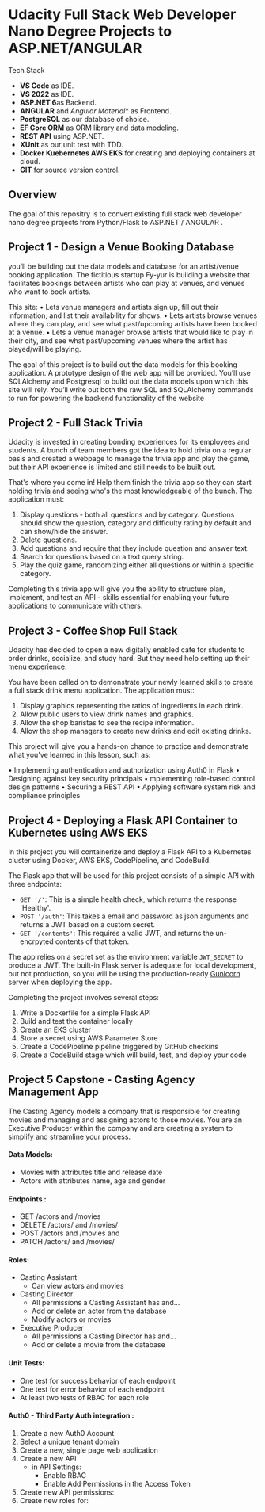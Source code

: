 
#  Udacity Full Stack Web Developer Nano Degree Projects to ASP.NET/ANGULAR

Tech Stack

* **VS Code** as IDE.
* **VS 2022** as IDE.
 * **ASP.NET 6**as Backend.
 * **ANGULAR** and *Angular Material** as Frontend.
 * **PostgreSQL** as our database of choice.
 * **EF Core ORM** as ORM library and data modeling.
 * **REST API** using ASP.NET.
 * **XUnit** as our unit test with TDD.
 * **Docker Kuebernetes AWS EKS** for creating and deploying containers at cloud.
 * **GIT** for source version control.

## Overview

The goal of this repositry is to convert existing full stack web developer nano degree projects from Python/Flask to ASP.NET / ANGULAR .

## Project 1 - Design a Venue Booking Database 
you’ll be building out the data models and database for an artist/venue booking application. The fictitious
startup Fy-yur is building a website that facilitates bookings between artists who can play at venues, and venues who want to book artists.

This site:
• Lets venue managers and artists sign up, fill out their information, and list their availability for shows.
• Lets artists browse venues where they can play, and see what past/upcoming artists have been booked at a venue.
• Lets a venue manager browse artists that would like to play in their city, and see what past/upcoming venues where the artist
 has played/will be playing.

The goal of this project is to build out the data models for this booking application. A prototype design of the web app will be
provided. You’ll use SQLAlchemy and Postgresql to build out the data models upon which this site will rely. You’ll write out both the
raw SQL and SQLAlchemy commands to run for powering the backend functionality of the website

## Project 2 - Full Stack Trivia

Udacity is invested in creating bonding experiences for its employees and students. A bunch of team members got the idea to hold trivia on a regular basis and created a  webpage to manage the trivia app and play the game, but their API experience is limited and still needs to be built out. 

That's where you come in! Help them finish the trivia app so they can start holding trivia and seeing who's the most knowledgeable of the bunch. The application must:

1) Display questions - both all questions and by category. Questions should show the question, category and difficulty rating by default and can show/hide the answer. 
2) Delete questions.
3) Add questions and require that they include question and answer text.
4) Search for questions based on a text query string.
5) Play the quiz game, randomizing either all questions or within a specific category. 

Completing this trivia app will give you the ability to structure plan, implement, and test an API - skills essential for enabling your future applications to communicate with others.

## Project 3 - Coffee Shop Full Stack

Udacity has decided to open a new digitally enabled cafe for students to order drinks, socialize, and study hard. But they need help setting up their menu experience.

You have been called on to demonstrate your newly learned skills to create a full stack drink menu application. The application must:

1. Display graphics representing the ratios of ingredients in each drink.
2. Allow public users to view drink names and graphics.
3. Allow the shop baristas to see the recipe information.
4. Allow the shop managers to create new drinks and edit existing drinks.

This project will give you a hands-on chance to practice and demonstrate what you've learned in this lesson, such as:

• Implementing authentication and authorization using Auth0 in   Flask
• Designing against key security principals
• mplementing role-based control design patterns
• Securing a REST API
• Applying software system risk and compliance principles

## Project 4 - Deploying a Flask API Container to Kubernetes using AWS EKS

In this project you will containerize and deploy a Flask API to a Kubernetes cluster using Docker, AWS EKS, CodePipeline, and CodeBuild.

The Flask app that will be used for this project consists of a simple API with three endpoints:

- `GET '/'`: This is a simple health check, which returns the response 'Healthy'. 
- `POST '/auth'`: This takes a email and password as json arguments and returns a JWT based on a custom secret.
- `GET '/contents'`: This requires a valid JWT, and returns the un-encrpyted contents of that token. 

The app relies on a secret set as the environment variable `JWT_SECRET` to produce a JWT. The built-in Flask server is adequate for local development, but not production, so you will be using the production-ready [Gunicorn](https://gunicorn.org/) server when deploying the app.

Completing the project involves several steps:

1. Write a Dockerfile for a simple Flask API
2. Build and test the container locally
3. Create an EKS cluster
4. Store a secret using AWS Parameter Store
5. Create a CodePipeline pipeline triggered by GitHub checkins
6. Create a CodeBuild stage which will build, test, and deploy your code

## Project 5 Capstone - Casting Agency Management App

The Casting Agency models a company that is responsible for creating movies and managing and assigning actors to those movies. You are an Executive Producer within the company and are creating a system to simplify and streamline your process. 

#### Data Models: 
* Movies with attributes title and release date 
* Actors with attributes name, age and gender 
#### Endpoints : 
* GET /actors and /movies 
* DELETE /actors/ and /movies/ 
* POST /actors and /movies and 
* PATCH /actors/ and /movies/ 
#### Roles: 
* Casting Assistant 
    - Can view actors and movies 
* Casting Director 
    - All permissions a Casting Assistant has and… 
    - Add or delete an actor from the database 
    - Modify actors or movies 
* Executive Producer 
    - All permissions a Casting Director has and… 
    - Add or delete a movie from the database 
#### Unit Tests: 
* One test for success behavior of each endpoint 
* One test for error behavior of each endpoint 
* At least two tests of RBAC for each role 

#### Auth0 - Third Party Auth integration :

1. Create a new Auth0 Account
2. Select a unique tenant domain
3. Create a new, single page web application
4. Create a new API
   - in API Settings:
     - Enable RBAC
     - Enable Add Permissions in the Access Token
5. Create new API permissions:
6. Create new roles for:



